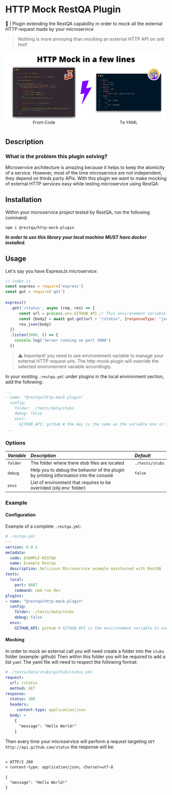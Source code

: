 # HTTP Mock RestQA Plugin

👻 | Plugin extending the RestQA capability in order to mock all the external HTTP request made by your microservice

> Nothing is more annoying than mocking an external HTTP API on unit test!

![banner](https://raw.githubusercontent.com/restqa/http-mock-plugin/main/assets/mock-http.png)


## Description

### What is the problem this plugin solving?

Microservice architecture is amazing because it helps to keep the atomicity of a service. However, most of the time microservice are not independent, they depend on thirds party APIs.
With this plugin we want to make mocking of external HTTP services easy while testing microservice using RestQA.

## Installation

Within your microservice project tested by RestQA, run the following command:

```
npm i @restqa/http-mock-plugin
```

***In order to use this library your local machine MUST have docker installed.***


## Usage

Let's say you have ExpressJs microservice:

```js
// index.js
const express = require('express')
const got = require('got')

express()
  .get('/status', async (req, res) => {
      const url = process.env.GITHUB_API // This environement variable will be overrided
      const {body} = await got.get(url + "/status", {responseType: "json"});
      res.json(body)
  })
  .listen(3000, () => {
    console.log('Server running on port 3000')
  })
```

> ⚠️ Important! you need to use environement variable to manage your external HTTP request urls. The http-mock-plugin will override the selected environement variable accordingly.

In your existing `.restqa.yml` under plugins in the local environment section, add the following:

```yaml
...
- name: "@restqa/http-mock-plugin"
  config:
    folder: ./tests/data/stubs
    debug: false
    envs:
      GITHUB_API: github # the key is the same as the variable env in the server snipper.
 ...
```

### Options

| *Variable*   | *Description*                                                                         | *Default*             |
|:------------ |:--------------------------------------------------------------------------------------|:----------------------|
| `folder`     | The folder where there stub files are located                                         | `./tests/stubs`       |
| `debug   `   | Help you to debug the behavior of the plugin by printing information into the console | `false`               |
| `envs`       | List of environment that requires to be overrided (obj env: folder)                   |                       |     


### Example


#### Configuration

Example of a complete `.restqa.yml`: 

```yaml
# .restqa.yml
---
version: 0.0.1
metadata:
  code: EXAMPLE-RESTQA
  name: Example Restqa
  description: Delicious Microservice example maintained with RestQA
tests:
  local:
    port: 8887
    command: npm run dev
plugins:
- name: "@restqa/http-mock-plugin"
  config:
    folder: ./tests/data/stubs
    debug: false
  envs:
    GITHUB_API: github # GITHUB_API is the environement variable to override  / github is the folder name under the stub folder
```

#### Mocking

In order to mock an external call you will need create a folder into the `stubs` folder (example: github)
Then within this folder you will be required to add a list `yaml`
The yaml file will need to respect the following format:

```yaml
# ./tests/data/stubs/github/status.yml
request:
  url: /status
  method: GET
response:
  status: 200
  headers:
     content-type: application/json
  body: >
    {
      "message": "Hello World!"
    }
```

Then every time your microservice will perform a request targeting `GET http://api.github.com/status` the response will be:

```

< HTTP/2 200
< content-type: application/json; charset=utf-8

{
  "message": "Hello World!"
}
```
